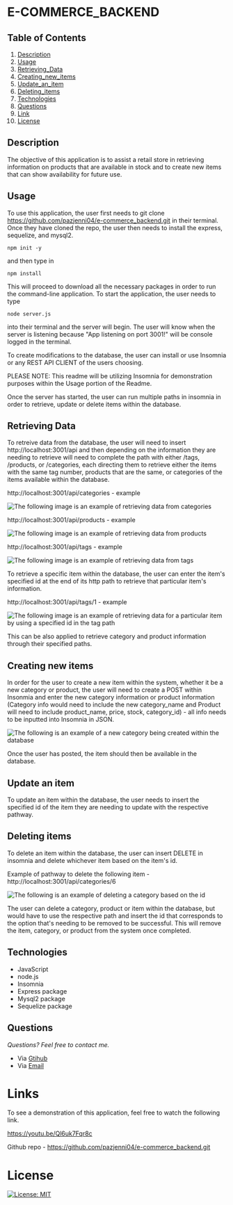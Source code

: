 # E-COMMERCE_BACKEND

## **Table of Contents**

1. [Description](#description)
2. [Usage](#usage)
3. [Retrieving_Data](#retrieving-data)
4. [Creating_new_items](#creating-new-items)
5. [Update_an_item](#update-an-item)
6. [Deleting_items](#deleting-items)
7. [Technologies](#technologies)
8. [Questions](#questions)
9. [Link](#links)
10. [License](#license)

## **Description**

The objective of this application is to assist a retail store in retrieving information on products that are available in stock and to create new items that can show availability for future use.

## **Usage**

To use this application, the user first needs to git clone https://github.com/pazjenni04/e-commerce_backend.git in their terminal. Once they have cloned the repo, the user then needs to install the express, sequelize, and mysql2.

`npm init -y`

and then type in

`npm install`

This will proceed to download all the necessary packages in order to run the command-line application. To start the application, the user needs to type

`node server.js`

into their terminal and the server will begin. The user will know when the server is listening because "App listening on port 3001!" will be console logged in the terminal.

To create modifications to the database, the user can install or use Insomnia or any REST API CLIENT of the users choosing.

PLEASE NOTE: This readme will be utilizing Insomnia for demonstration purposes within the Usage portion of the Readme.

Once the server has started, the user can run multiple paths in insomnia in order to retrieve, update or delete items within the database.

## Retrieving Data

To retreive data from the database, the user will need to insert http://localhost:3001/api and then depending on the information they are needing to retrieve will need to complete the path with either /tags, /products, or /categories, each directing them to retrieve either the items with the same tag number, products that are the same, or categories of the items available within the database.

http://localhost:3001/api/categories - example

![The following image is an example of retrieving data from categories](https://raw.githubusercontent.com/pazjenni04/e-commerce_backend/main/images/get-categories_img.PNG)

http://localhost:3001/api/products - example

![The following image is an example of retrieving data from products](https://raw.githubusercontent.com/pazjenni04/e-commerce_backend/main/images/get-products_img.PNG)

http://localhost:3001/api/tags - example

![The following image is an example of retrieving data from tags](https://raw.githubusercontent.com/pazjenni04/e-commerce_backend/main/images/get-tags_img.PNG)

To retrieve a specific item within the database, the user can enter the item's specified id at the end of its http path to retrieve that particular item's information.

http://localhost:3001/api/tags/1 - example

![The following image is an example of retrieving data for a particular item by using a specified id in the tag path](https://raw.githubusercontent.com/pazjenni04/e-commerce_backend/main/images/tag-item_img.PNG)

This can be also applied to retrieve category and product information through their specified paths.

## Creating new items

In order for the user to create a new item within the system, whether it be a new category or product, the user will need to create a POST within Insonmia and enter the new category information or product information (Category info would need to include the new category_name and Product will need to include product_name, price, stock, category_id) - all info needs to be inputted into Insomnia in JSON.

![The following is an example of a new category being created within the database](https://raw.githubusercontent.com/pazjenni04/e-commerce_backend/main/images/post-example_img.PNG)

Once the user has posted, the item should then be available in the database.

## Update an item

To update an item within the database, the user needs to insert the specified id of the item they are needing to update with the respective pathway.

## Deleting items

To delete an item within the database, the user can insert DELETE in insomnia and delete whichever item based on the item's id.

Example of pathway to delete the following item - http://localhost:3001/api/categories/6

![The following is an example of deleting a category based on the id](https://raw.githubusercontent.com/pazjenni04/e-commerce_backend/main/images/delete-example_img.PNG)

The user can delete a category, product or item within the database, but would have to use the respective path and insert the id that corresponds to the option that's needing to be removed to be successful. This will remove the item, category, or product from the system once completed.

## **Technologies**

- JavaScript
- node.js
- Insomnia
- Express package
- Mysql2 package
- Sequelize package

## **Questions**

_Questions? Feel free to contact me._

- Via [Gtihub](https://github.com/pazjenni04)
- Via [Email](pazjenni1331@gmail.com)

# Links

To see a demonstration of this application, feel free to watch the following link.

https://youtu.be/Ql6uk7Fqr8c

Github repo - https://github.com/pazjenni04/e-commerce_backend.git

# License

[![License: MIT](https://img.shields.io/badge/License-MIT-yellow.svg)](https://opensource.org/licenses/MIT)
